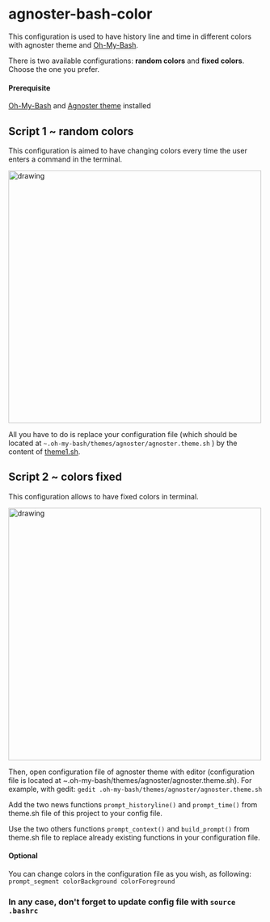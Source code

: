 # agnoster-bash-color
This configuration is used to have history line and time in different colors with agnoster theme and [Oh-My-Bash](https://ohmybash.nntoan.com/).

There is two available configurations: **random colors** and **fixed colors**. Choose the one you prefer.

#### Prerequisite

[Oh-My-Bash](https://ohmybash.nntoan.com/) and [Agnoster theme](https://github.com/ohmybash/oh-my-bash/wiki/Themes) installed


## Script 1 ~ random colors

This configuration is aimed to have changing colors every time the user enters a command in the terminal.

<img src="https://github.com/manialinux/agnoster-bash-color/blob/main/agnoster-bash-random-color.png" alt="drawing" width="500"/>

All you have to do is replace your configuration file (which should be located at `~.oh-my-bash/themes/agnoster/agnoster.theme.sh` ) by the content of [theme1.sh]().


## Script 2 ~ colors fixed 

This configuration allows to have fixed colors in terminal.

<img src="https://github.com/manialinux/agnoster-bash-color/blob/main/agnoster-bash-fixed-color.png" alt="drawing" width="500"/>

Then, open configuration file of agnoster theme with editor (configuration file is located at ~.oh-my-bash/themes/agnoster/agnoster.theme.sh).
For example, with gedit:
`gedit .oh-my-bash/themes/agnoster/agnoster.theme.sh`

Add the two news functions `prompt_historyline()` and `prompt_time()` from theme.sh file of this project to your config file.

Use the two others functions `prompt_context()` and `build_prompt()` from theme.sh file to replace already existing functions in your configuration file.


#### Optional

You can change colors in the configuration file as you wish, as following: `prompt_segment colorBackground colorForeground`

### In any case, don't forget to update config file with `source .bashrc`
